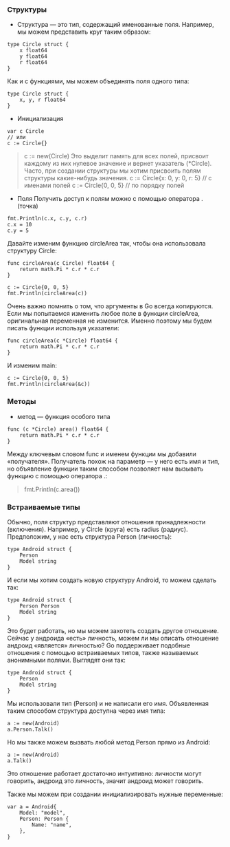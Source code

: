 ### Структуры

+ Структура — это тип, содержащий именованные поля. Например, мы можем представить круг таким образом:
```
type Circle struct {
    x float64
    y float64
    r float64
}
```
Как и с функциями, мы можем объединять поля одного типа:
```
type Circle struct {
    x, y, r float64
}
```
+ Инициализация
```
var c Circle
// или
c := Circle{}
```
> c := new(Circle)
Это выделит память для всех полей, присвоит каждому из них нулевое значение и вернет указатель (*Circle).
Часто, при создании структуры мы хотим присвоить полям структуры какие-нибудь значения.
> c := Circle{x: 0, y: 0, r: 5} // с именами полей
> c := Circle{0, 0, 5} // по порядку полей

+ Поля
Получить доступ к полям можно с помощью оператора . (точка)
```
fmt.Println(c.x, c.y, c.r)
c.x = 10
c.y = 5
```
Давайте изменим функцию circleArea так, чтобы она использовала структуру Circle:
```
func circleArea(c Circle) float64 {
    return math.Pi * c.r * c.r
}
```
```
c := Circle{0, 0, 5}
fmt.Println(circleArea(c))
```
Очень важно помнить о том, что аргументы в Go всегда копируются. Если мы попытаемся изменить любое поле в функции circleArea, оригинальная переменная не изменится. Именно поэтому мы будем писать функции используя указатели:
```
func circleArea(c *Circle) float64 {
    return math.Pi * c.r * c.r
}
```
И изменим main:
```
c := Circle{0, 0, 5}
fmt.Println(circleArea(&c))
```

### Методы
+ метод — функция особого типа
```
func (c *Circle) area() float64 {
    return math.Pi * c.r * c.r
}
```
Между ключевым словом func и именем функции мы добавили «получателя». Получатель похож на параметр — у него есть имя и тип, но объявление функции таким способом позволяет нам вызывать функцию с помощью оператора .:
> fmt.Println(c.area())

### Встраиваемые типы
Обычно, поля структур представляют отношения принадлежности (включения). Например, у Circle (круга) есть radius (радиус). Предположим, у нас есть структура Person (личность):
```
type Android struct {
    Person
    Model string
}
```
И если мы хотим создать новую структуру Android, то можем сделать так:
```
type Android struct {
    Person Person
    Model string
}
```
Это будет работать, но мы можем захотеть создать другое отношение. Сейчас у андроида «есть» личность, можем ли мы описать отношение андроид «является» личностью? Go поддерживает подобные отношения с помощью встраиваемых типов, также называемых анонимными полями. Выглядят они так:
```
type Android struct {
    Person
    Model string
}
```
Мы использовали тип (Person) и не написали его имя. Объявленная таким способом структура доступна через имя типа:
```
a := new(Android)
a.Person.Talk()
```
Но мы также можем вызвать любой метод Person прямо из Android:
```
a := new(Android)
a.Talk()
```
Это отношение работает достаточно интуитивно: личности могут говорить, андроид это личность, значит андроид может говорить.

Также мы можем при создании инициализировать нужные переменные:
```
var a = Android{
	Model: "model",
	Person: Person {
		Name: "name",
	},
}
```

